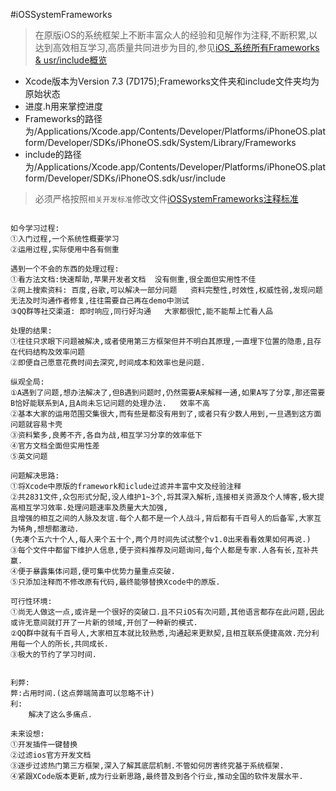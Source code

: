 #iOSSystemFrameworks


>在原版iOS的系统框架上不断丰富众人的经验和见解作为注释,不断积累,以达到高效相互学习,高质量共同进步为目的,参见[iOS_系统所有Frameworks & usr/include概览](http://www.jianshu.com/p/6d371e7fb627)


- Xcode版本为Version 7.3 (7D175);Frameworks文件夹和include文件夹均为原始状态
- 进度.h用来掌控进度
- Frameworks的路径为/Applications/Xcode.app/Contents/Developer/Platforms/iPhoneOS.platform/Developer/SDKs/iPhoneOS.sdk/System/Library/Frameworks
- include的路径为/Applications/Xcode.app/Contents/Developer/Platforms/iPhoneOS.platform/Developer/SDKs/iPhoneOS.sdk/usr/include


>必须严格按照`相关开发标准`修改文件[iOSSystemFrameworks注释标准](http://www.jianshu.com/p/59e1e7d3e5f8)


```

如今学习过程:
①入门过程,一个系统性概要学习
②运用过程,实际使用中各有侧重

遇到一个不会的东西的处理过程:
①看方法文档:快速帮助,苹果开发者文档  没有侧重,很全面但实用性不佳
②网上搜索资料: 百度,谷歌,可以解决一部分问题   资料完整性,时效性,权威性弱,发现问题无法及时沟通作者修复,往往需要自己再在demo中测试
③QQ群等社交渠道: 即时响应,同行好沟通   大家都很忙,能不能帮上忙看人品

处理的结果:
①往往只求眼下问题被解决,或者使用第三方框架但并不明白其原理,一直埋下位置的隐患,且存在代码结构及效率问题
②即便自己愿意花费时间去深究,时间成本和效率也是问题.

纵观全局:
①A遇到了问题,想办法解决了,但B遇到问题时,仍然需要A来解释一通,如果A写了分享,那还需要B恰好能联系到A,且A尚未忘记问题的处理办法.   效率不高
②基本大家的运用范围交集很大,而有些是都没有用到了,或者只有少数人用到,一旦遇到这方面问题就容易卡壳
③资料繁多,良莠不齐,各自为战,相互学习分享的效率低下
④官方文档全面但实用性差
⑤英文问题

问题解决思路:
①将Xcode中原版的framework和iclude过滤并丰富中文及经验注释
②共2831文件,众包形式分配,没人维护1~3个,将其深入解析,连接相关资源及个人博客,极大提高相互学习效率.处理问题速率及质量大大加强,
且增强的相互之间的人脉及友谊.每个人都不是一个人战斗,背后都有千百号人的后备军,大家互为犄角,想想都激动.
(先凑个五六十个人,每人来个五十个,两个月时间先试试整个v1.0出来看看效果如何再说.)
③每个文件中都留下维护人信息,便于资料推荐及问题询问,每个人都是专家.人各有长,互补共赢.
④便于暴露集体问题,便可集中优势力量重点突破.
⑤只添加注释而不修改原有代码,最终能够替换Xcode中的原版.

可行性环境:
①尚无人做这一点,或许是一个很好的突破口.且不只iOS有次问题,其他语言都存在此问题,因此或许无意间就打开了一片新的领域,开创了一种新的模式.
②QQ群中就有千百号人,大家相互本就比较熟悉,沟通起来更默契,且相互联系便捷高效.充分利用每一个人的所长,共同成长.
③极大的节约了学习时间.


利弊:
弊:占用时间.(这点弊端简直可以忽略不计)
利:
	解决了这么多痛点.

未来设想:
①开发插件一键替换
②过滤ios官方开发文档
③逐步过滤热门第三方框架,深入了解其底层机制.不管如何厉害终究基于系统框架.
④紧跟XCode版本更新,成为行业新思路,最终普及到各个行业,推动全国的软件发展水平.


```





